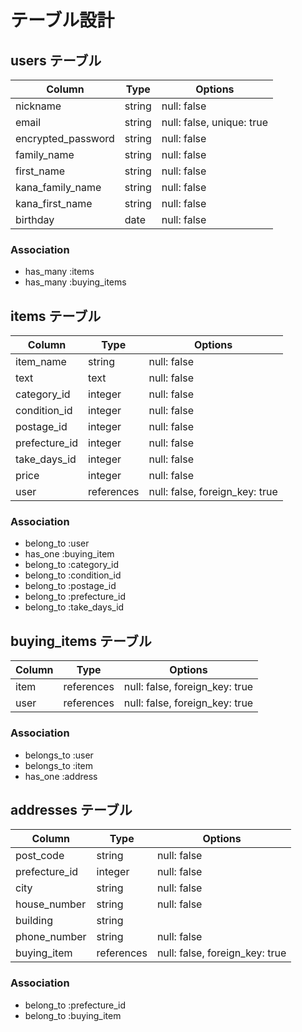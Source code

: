 # テーブル設計

## users テーブル

| Column             | Type     | Options                   |
| ------------------ | -------- | ------------------------- |
| nickname           | string   | null: false               |
| email              | string   | null: false, unique: true |
| encrypted_password | string   | null: false               |
| family_name        | string   | null: false               |
| first_name         | string   | null: false               |
| kana_family_name   | string   | null: false               |
| kana_first_name    | string   | null: false               |
| birthday           | date     | null: false               |

### Association

- has_many :items
- has_many :buying_items

## items テーブル

| Column           | Type       | Options                        |
| ---------------- | ---------- | ------------------------------ |
| item_name        | string     | null: false                    |
| text             | text       | null: false                    |
| category_id      | integer    | null: false                    |
| condition_id     | integer    | null: false                    |
| postage_id       | integer    | null: false                    |
| prefecture_id    | integer    | null: false                    |
| take_days_id     | integer    | null: false                    |
| price            | integer    | null: false                    |
| user             | references | null: false, foreign_key: true |

### Association

- belong_to :user
- has_one :buying_item
- belong_to :category_id
- belong_to :condition_id
- belong_to :postage_id 
- belong_to :prefecture_id
- belong_to :take_days_id 


## buying_items テーブル

| Column          | Type       | Options                        |
| --------------- | ---------- | ------------------------------ |
| item            | references | null: false, foreign_key: true |
| user            | references | null: false, foreign_key: true |

### Association

- belongs_to :user
- belongs_to :item
- has_one :address

## addresses テーブル

| Column        | Type       | Options                        |
| ------------- | ---------- | ------------------------------ |
| post_code     | string     | null: false                    |
| prefecture_id | integer    | null: false                    |
| city          | string     | null: false                    |
| house_number  | string     | null: false                    |
| building      | string     |                                |
| phone_number  | string     | null: false                    |
| buying_item   | references | null: false, foreign_key: true |

### Association

- belong_to :prefecture_id
- belong_to :buying_item

